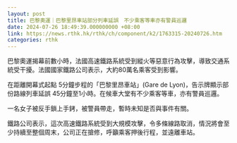 ```yaml
---
layout: post
title: 巴黎奧運｜巴黎里昂車站部分列車延誤　不少乘客等車亦有警員巡邏
date: 2024-07-26 18:49:39.000000000 +08:00
link: https://news.rthk.hk/rthk/ch/component/k2/1763315-20240726.htm
categories: rthk
---
```


巴黎奧運揭幕前數小時，法國高速鐵路系統受到縱火等惡意行為攻擊，導致交通系統受干擾。法國國家鐵路公司表示，大約80萬名乘客受到影響。

在距離開幕式起點 5分鐘步程的「巴黎里昂車站」(Gare de Lyon)，告示牌顯示部份路線列車延誤 45分鐘至1小時。在候車大堂有不少乘客等車，亦有警員巡邏。

一名女子被反手鎖上手銬，被警員帶走，暫時未知是否與事件有關。

鐵路公司表示，這次高速鐵路系統受到大規模攻擊，令多條線路取消，情況將會至少持續至整個周末，公司正在搶修，呼籲乘客押後行程，並遠離車站。
